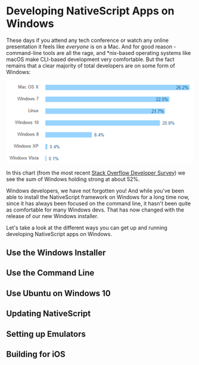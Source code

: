 # Developing NativeScript Apps on Windows

These days if you attend any tech conference or watch any online presentation it feels like *everyone* is on a Mac. And for good reason - command-line tools are all the rage, and *nix-based operating systems like macOS make CLI-based development very comfortable. But the fact remains that a clear majority of total developers are on some form of Windows:

![stack overflow developer survey](so-chart.png)

In this chart (from the most recent [Stack Overflow Developer Survey](http://stackoverflow.com/research/developer-survey-2016#technology-desktop-operating-system)) we see the sum of Windows holding strong at about 52%.

Windows developers, we have not forgotten you! And while you've been able to install the NativeScript framework on Windows for a long time now, since it has always been focused on the command line, it hasn't been quite as comfortable for many Windows devs. That has now changed with the release of our new Windows installer.

Let's take a look at the different ways you can get up and running developing NativeScript apps on Windows.

## Use the Windows Installer

## Use the Command Line

## Use Ubuntu on Windows 10

## Updating NativeScript

## Setting up Emulators

## Building for iOS